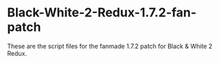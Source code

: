 # Black-White-2-Redux-1.7.2-fan-patch
These are the script files for the fanmade 1.7.2 patch for Black & White 2 Redux.
